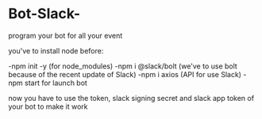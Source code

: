 # Bot-Slack-
program your bot for all your event

you've to install node before:

-npm init -y (for node_modules)
-npm i @slack/bolt (we've to use bolt because of the recent update of Slack)
-npm i axios (API for use Slack)
-npm start for launch bot

now you have to use the token, slack signing secret and slack app token of your bot to make it work

